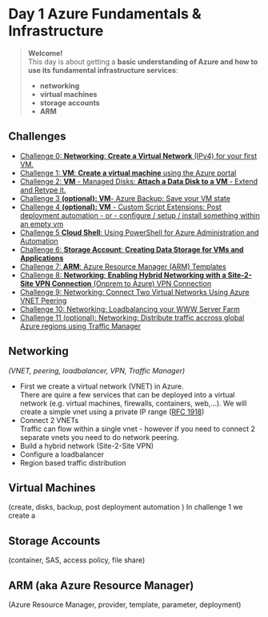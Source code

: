 # Day 1 Azure Fundamentals & Infrastructure
>**Welcome!**  
This day is about getting a **basic understanding of Azure and how to use its fundamental infrastructure services**:
> - **networking**  
> - **virtual machines** 
> - **storage accounts** 
> - **ARM** 
  
## Challenges ##
- [Challenge 0: **Networking**: **Create a Virtual Network** (IPv4) for your first VM.](./challenge-00/README.md)
- [Challenge 1: **VM**: **Create a virtual machine** using the Azure portal](./challenge-01/README.md)
- [Challenge 2: **VM** - Managed Disks: **Attach a Data Disk to a VM** - Extend and Retype it.](./challenge-02/README.md)
- [Challenge 3 **(optional): VM**- Azure Backup: Save your VM state](./challenge-03/README.md)
- [Challenge 4 **(optional): VM** - Custom Script Extensions: Post deployment automation - or - configure / setup / install something within an empty vm](./challenge-04/README.md)
- [Challenge 5 **Cloud Shell**: Using PowerShell for Azure Administration and Automation](./challenge-05/README.md)
- [Challenge 6: **Storage Account**: **Creating Data Storage for VMs and Applications**](./challenge-06/README.md)
- [Challenge 7: **ARM**: Azure Resource Manager (ARM) Templates](./challenge-07/README.md)
- [Challenge 8: **Networking**: **Enabling Hybrid Networking with a Site-2-Site VPN Connection** (Onprem to Azure) VPN Connection](./challenge-08/README.md)
- [Challenge 9: Networking: Connect Two Virtual Networks Using Azure VNET Peering](./challenge-09/README.md)
- [Challenge 10: Networking: Loadbalancing your WWW Server Farm](./challenge-07/README.md)
- [Challenge 11 (optional): Networking: Distribute traffic accross global Azure regions using Traffic Manager](./challenge-11/README.md)



## Networking ##
_(VNET, peering, loadbalancer, VPN, Traffic Manager)_  
- First we create a virtual network (VNET) in Azure.  
There are quire a few services that can be deployed into a virtual network (e.g. virtual machines, firewalls, containers, web,...). We will create a simple vnet using a private IP range ([RFC 1918](https://www.rfc-editor.org/rfc/rfc1918))  
- Connect 2 VNETs  
Traffic can flow within a single vnet - however if you need to connect 2 separate vnets you need to do network peering.
- Build a hybrid network (Site-2-Site VPN)  
- Configure a loadbalancer 
- Region based traffic distribution



## Virtual Machines ##
(create, disks, backup, post deployment automation )
In challenge 1 we create a 

## Storage Accounts ##
(container, SAS, access policy, file share)

## ARM (aka Azure Resource Manager) ##
(Azure Resource Manager, provider, template, parameter, deployment)
